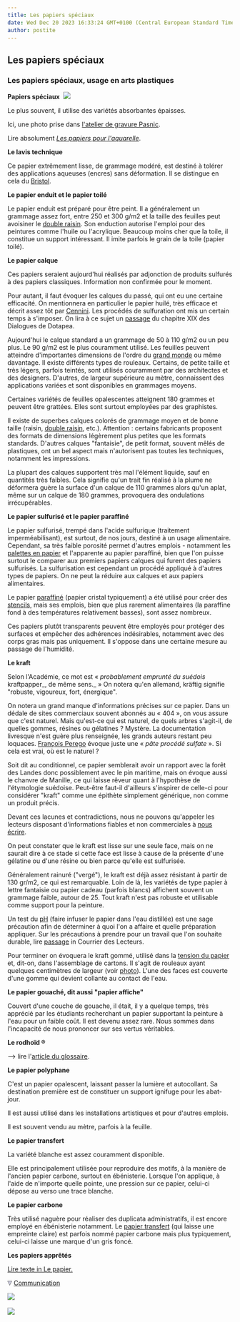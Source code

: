 ```yaml
---
title: Les papiers spéciaux
date: Wed Dec 20 2023 16:33:24 GMT+0100 (Central European Standard Time)
author: postite
---
```


## Les papiers spéciaux
### Les papiers spéciaux, usage en arts plastiques
 **Papiers spéciaux**  ![](https://cbonvin.fr/sites/www.artrealite.com/images/pasniclarroque.jpg)

Le plus souvent, il utilise des variétés absorbantes épaisses.

Ici, une photo prise dans [l'atelier de gravure Pasnic](http://www.artrealite.com/pasnicatelier.htm).

Lire absolument _[Les papiers pour l'aquarelle](papierspourlaquarelle.html#lespapierspourlaquarelle)_.

**Le lavis technique**

Ce papier extrêmement lisse, de grammage modéré, est destiné à tolérer des applications aqueuses (encres) sans déformation. Il se distingue en cela du [Bristol](papierspourlaquarelle.html#bristol).

**Le papier enduit et le papier toilé**

Le papier enduit est préparé pour être peint. Il a généralement un grammage assez fort, entre 250 et 300 g/m2 et la taille des feuilles peut avoisiner le [double raisin](formatsdepapiers.html#doubleraisin). Son enduction autorise l'emploi pour des peintures comme l'huile ou l'acrylique. Beaucoup moins cher que la toile, il constitue un support intéressant. Il imite parfois le grain de la toile (papier toilé).

**Le papier calque**

Ces papiers seraient aujourd'hui réalisés par adjonction de produits sulfurés à des papiers classiques. Information non confirmée pour le moment.

Pour autant, il faut évoquer les calques du passé, qui ont eu une certaine efficacité. On mentionnera en particulier le papier huilé, très efficace et décrit assez tôt par [Cennini](livres.html#cennini). Les procédés de sulfuration ont mis un certain temps à s'imposer. On lira à ce sujet un [passage](chap19oxydationsmetaux.html#soufrepapier) du chapitre XIX des Dialogues de Dotapea.

Aujourd'hui le calque standard a un grammage de 50 à 110 g/m2 ou un peu plus. Le 90 g/m2 est le plus couramment utilisé. Les feuilles peuvent atteindre d'importantes dimensions de l'ordre du [grand monde](formatsdepapiers.html#grandmonde) ou même davantage. Il existe différents types de rouleaux. Certains, de petite taille et très légers, parfois teintés, sont utilisés couramment par des architectes et des designers. D'autres, de largeur supérieure au mètre, connaissent des applications variées et sont disponibles en grammages moyens.

Certaines variétés de feuilles opalescentes atteignent 180 grammes et peuvent être grattées. Elles sont surtout employées par des graphistes.

Il existe de superbes calques colorés de grammage moyen et de bonne taille (raisin, [double raisin](formatsdepapiers.html#doubleraisin), etc.). Attention : certains fabricants proposent des formats de dimensions légèrement plus petites que les formats standards. D'autres calques "fantaisie", de petit format, souvent mêlés de plastiques, ont un bel aspect mais n'autorisent pas toutes les techniques, notamment les impressions.

La plupart des calques supportent très mal l'élément liquide, sauf en quantités très faibles. Cela signifie qu'un trait fin réalisé à la plume ne déformera guère la surface d'un calque de 110 grammes alors qu'un aplat, même sur un calque de 180 grammes, provoquera des ondulations irrécupérables.

**Le papier sulfurisé et le papier paraffiné**

Le papier sulfurisé, trempé dans l'acide sulfurique (traitement imperméabilisant), est surtout, de nos jours, destiné à un usage alimentaire. Cependant, sa très faible porosité permet d'autres emplois - notamment les [palettes en papier](palettes.html) et l'apparente au papier paraffiné, bien que l'on puisse surtout le comparer aux premiers papiers calques qui furent des papiers sulfurisés. La sulfurisation est cependant un procédé appliqué à d'autres types de papiers. On ne peut la réduire aux calques et aux papiers alimentaires.

Le papier [paraffiné](paraffine.html) (papier cristal typiquement) a été utilisé pour créer des [stencils](stencil.html), mais ses emplois, bien que plus rarement alimentaires (la paraffine fond à des températures relativement basses), sont assez nombreux.

Ces papiers plutôt transparents peuvent être employés pour protéger des surfaces et empêcher des adhérences indésirables, notamment avec des corps gras mais pas uniquement. Il s'oppose dans une certaine mesure au passage de l'humidité.

**Le kraft**

Selon l'Académie, ce mot est « _probablement emprunté du suédois_ kraftpapper_, de même sens._ » On notera qu'en allemand, kräftig signifie "robuste, vigoureux, fort, énergique".

On notera un grand manque d'informations précises sur ce papier. Dans un dédale de sites commerciaux souvent abonnés au « 404 », on vous assure que c'est naturel. Mais qu'est-ce qui est naturel, de quels arbres s'agit-il, de quelles gommes, résines ou gélatines ? Mystère. La documentation livresque n'est guère plus renseignée, les grands auteurs restant peu loquaces. [François Perego](livres.html#perego) évoque juste une « _pâte procédé sulfate_ ». Si cela est vrai, où est le naturel ?

Soit dit au conditionnel, ce papier semblerait avoir un rapport avec la forêt des Landes donc possiblement avec le pin maritime, mais on évoque aussi le chanvre de Manille, ce qui laisse rêveur quant à l'hypothèse de l'étymologie suédoise. Peut-être faut-il d'ailleurs s'inspirer de celle-ci pour considérer "kraft" comme une épithète simplement générique, non comme un produit précis.

Devant ces lacunes et contradictions, nous ne pouvons qu'appeler les lecteurs disposant d'informations fiables et non commerciales à [nous écrire](ecrire.html).

On peut constater que le kraft est lisse sur une seule face, mais on ne saurait dire à ce stade si cette face est lisse à cause de la présente d'une gélatine ou d'une résine ou bien parce qu'elle est sulfurisée.

Généralement rainuré ("vergé"), le kraft est déjà assez résistant à partir de 130 gr/m2, ce qui est remarquable. Loin de là, les variétés de type papier à lettre fantaisie ou papier cadeau (parfois blancs) affichent souvent un grammage faible, autour de 25. Tout kraft n'est pas robuste et utilisable comme support pour la peinture.

Un test du [pH](ph.html) (faire infuser le papier dans l'eau distillée) est une sage précaution afin de déterminer à quoi l'on a affaire et quelle préparation appliquer. Sur les précautions à prendre pour un travail que l'on souhaite durable, lire [passage](courrierdeslecteurs2010b060.html#20100427m2kraftprecautions) in Courrier des Lecteurs.

Pour terminer on évoquera le kraft gommé, utilisé dans la [tension du papier](tensiondupapier.html) et, dit-on, dans l'assemblage de cartons. Il s'agit de rouleaux ayant quelques centimètres de largeur (voir [photo](tensiondupapier.html#kraftgommephoto)). L'une des faces est couverte d'une gomme qui devient collante au contact de l'eau.

**Le papier gouaché, dit aussi "papier affiche"**

Couvert d'une couche de gouache, il était, il y a quelque temps, très apprécié par les étudiants recherchant un papier supportant la peinture à l'eau pour un faible coût. Il est devenu assez rare. Nous sommes dans l'incapacité de nous prononcer sur ses vertus véritables.

**Le rodhoïd ®**

\--> lire l'[article du glossaire](rhodoid.html).

**Le papier polyphane**

C'est un papier opalescent, laissant passer la lumière et autocollant. Sa destination première est de constituer un support ignifuge pour les abat-jour.

Il est aussi utilisé dans les installations artistiques et pour d'autres emplois.

Il est souvent vendu au mètre, parfois à la feuille.

**Le papier transfert**

La variété blanche est assez couramment disponible.

Elle est principalement utilisée pour reproduire des motifs, à la manière de l'ancien papier carbone, surtout en ébénisterie. Lorsque l'on applique, à l'aide de n'importe quelle pointe, une pression sur ce papier, celui-ci dépose au verso une trace blanche.

**Le papier carbone**

Très utilisé naguère pour réaliser des duplicata administratifs, il est encore employé en ébénisterie notamment. Le [papier transfert](papiersspeciaux.html#lepapiertransfert) (qui laisse une empreinte claire) est parfois nommé papier carbone mais plus typiquement, celui-ci laisse une marque d'un gris foncé.

**Les papiers apprêtés**

[Lire texte in Le papier.](papier.html#lespapiersprepares)



![](images/flechebas.gif) [Communication](http://www.artrealite.com/annonceurs.htm) 

[![](https://cbonvin.fr/sites/regie.artrealite.com/visuels/campagne1.png)](index-2.html#20131014)

![](https://cbonvin.fr/sites/regie.artrealite.com/visuels/campagne2.png)